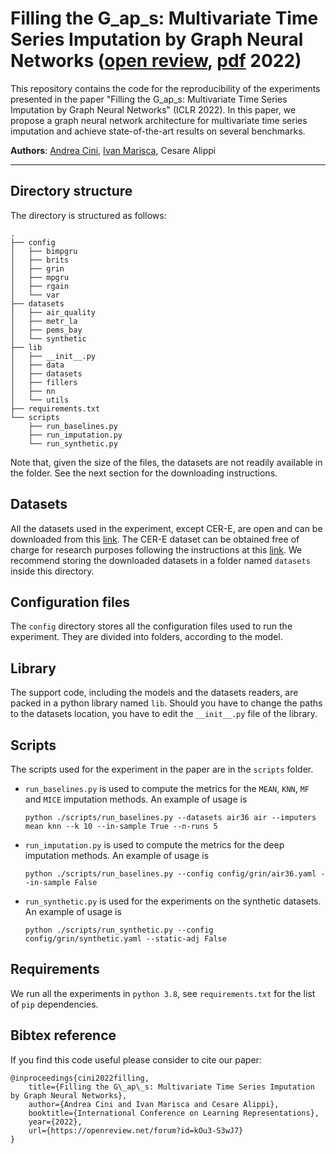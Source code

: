 # Filling the G_ap_s: Multivariate Time Series Imputation by Graph Neural Networks ([open review](https://openreview.net/forum?id=kOu3-S3wJ7), [pdf](https://openreview.net/pdf?id=kOu3-S3wJ7) 2022)

This repository contains the code for the reproducibility of the experiments presented in the paper "Filling the G_ap_s: Multivariate Time Series Imputation by Graph Neural Networks" (ICLR 2022). In this paper, we propose a graph neural network architecture for multivariate time series imputation and achieve state-of-the-art results on several benchmarks.

**Authors**: [Andrea Cini](mailto:andrea.cini@usi.ch), [Ivan Marisca](mailto:ivan.marisca@usi.ch), Cesare Alippi

---

## Directory structure

The directory is structured as follows:

```
.
├── config
│   ├── bimpgru
│   ├── brits
│   ├── grin
│   ├── mpgru
│   ├── rgain
│   └── var
├── datasets
│   ├── air_quality
│   ├── metr_la
│   ├── pems_bay
│   └── synthetic
├── lib
│   ├── __init__.py
│   ├── data
│   ├── datasets
│   ├── fillers
│   ├── nn
│   └── utils
├── requirements.txt
└── scripts
    ├── run_baselines.py
    ├── run_imputation.py
    └── run_synthetic.py

```
Note that, given the size of the files, the datasets are not readily available in the folder. See the next section for the downloading instructions.

## Datasets

All the datasets used in the experiment, except CER-E, are open and can be downloaded from this [link](https://mega.nz/folder/qwwG3Qba#c6qFTeT7apmZKKyEunCzSg). The CER-E dataset can be obtained free of charge for research purposes following the instructions at this [link](https://www.ucd.ie/issda/data/commissionforenergyregulationcer/). We recommend storing the downloaded datasets in a folder named `datasets` inside this directory.

## Configuration files

The `config` directory stores all the configuration files used to run the experiment. They are divided into folders, according to the model.

## Library

The support code, including the models and the datasets readers, are packed in a python library named `lib`. Should you have to change the paths to the datasets location, you have to edit the `__init__.py` file of the library.

## Scripts

The scripts used for the experiment in the paper are in the `scripts` folder.

* `run_baselines.py` is used to compute the metrics for the `MEAN`, `KNN`, `MF` and `MICE` imputation methods. An example of usage is

	```
	python ./scripts/run_baselines.py --datasets air36 air --imputers mean knn --k 10 --in-sample True --n-runs 5
	```

* `run_imputation.py` is used to compute the metrics for the deep imputation methods. An example of usage is

	```
	python ./scripts/run_baselines.py --config config/grin/air36.yaml --in-sample False
	```

* `run_synthetic.py` is used for the experiments on the synthetic datasets. An example of usage is

	```
	python ./scripts/run_synthetic.py --config config/grin/synthetic.yaml --static-adj False
	```

## Requirements

We run all the experiments in `python 3.8`, see `requirements.txt` for the list of `pip` dependencies.

## Bibtex reference

If you find this code useful please consider to cite our paper:

```
@inproceedings{cini2022filling,
    title={Filling the G\_ap\_s: Multivariate Time Series Imputation by Graph Neural Networks},
    author={Andrea Cini and Ivan Marisca and Cesare Alippi},
    booktitle={International Conference on Learning Representations},
    year={2022},
    url={https://openreview.net/forum?id=kOu3-S3wJ7}
}
```
